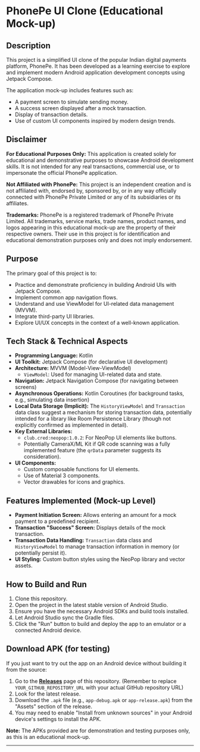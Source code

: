 # PhonePe UI Clone (Educational Mock-up)

## Description

This project is a simplified UI clone of the popular Indian digital payments platform, PhonePe. It has been developed as a learning exercise to explore and implement modern Android application development concepts using Jetpack Compose.

The application mock-up includes features such as:
*   A payment screen to simulate sending money.
*   A success screen displayed after a mock transaction.
*   Display of transaction details.
*   Use of custom UI components inspired by modern design trends.

## Disclaimer

**For Educational Purposes Only:** This application is created solely for educational and demonstrative purposes to showcase Android development skills. It is not intended for any real transactions, commercial use, or to impersonate the official PhonePe application.

**Not Affiliated with PhonePe:** This project is an independent creation and is not affiliated with, endorsed by, sponsored by, or in any way officially connected with PhonePe Private Limited or any of its subsidiaries or its affiliates.

**Trademarks:** PhonePe is a registered trademark of PhonePe Private Limited. All trademarks, service marks, trade names, product names, and logos appearing in this educational mock-up are the property of their respective owners. Their use in this project is for identification and educational demonstration purposes only and does not imply endorsement.

## Purpose

The primary goal of this project is to:
*   Practice and demonstrate proficiency in building Android UIs with Jetpack Compose.
*   Implement common app navigation flows.
*   Understand and use ViewModel for UI-related data management (MVVM).
*   Integrate third-party UI libraries.
*   Explore UI/UX concepts in the context of a well-known application.

## Tech Stack & Technical Aspects

*   **Programming Language:** Kotlin
*   **UI Toolkit:** Jetpack Compose (for declarative UI development)
*   **Architecture:** MVVM (Model-View-ViewModel)
    *   `ViewModel`: Used for managing UI-related data and state.
*   **Navigation:** Jetpack Navigation Compose (for navigating between screens)
*   **Asynchronous Operations:** Kotlin Coroutines (for background tasks, e.g., simulating data insertion)
*   **Local Data Storage (Implicit):** The `HistoryViewModel` and `Transaction` data class suggest a mechanism for storing transaction data, potentially intended for a library like Room Persistence Library (though not explicitly confirmed as implemented in detail).
*   **Key External Libraries:**
    *   `club.cred:neopop:1.0.2`: For NeoPop UI elements like buttons.
    *   Potentially CameraX/ML Kit if QR code scanning was a fully implemented feature (the `qrData` parameter suggests its consideration).
*   **UI Components:**
    *   Custom composable functions for UI elements.
    *   Use of Material 3 components.
    *   Vector drawables for icons and graphics.

## Features Implemented (Mock-up Level)

*   **Payment Initiation Screen:** Allows entering an amount for a mock payment to a predefined recipient.
*   **Transaction "Success" Screen:** Displays details of the mock transaction.
*   **Transaction Data Handling:** `Transaction` data class and `HistoryViewModel` to manage transaction information in memory (or potentially persist it).
*   **UI Styling:** Custom button styles using the NeoPop library and vector assets.

## How to Build and Run

1.  Clone this repository.
2.  Open the project in the latest stable version of Android Studio.
3.  Ensure you have the necessary Android SDKs and build tools installed.
4.  Let Android Studio sync the Gradle files.
5.  Click the "Run" button to build and deploy the app to an emulator or a connected Android device.

## Download APK (for testing)

If you just want to try out the app on an Android device without building it from the source:

1.  Go to the [**Releases**](YOUR_GITHUB_REPOSITORY_URL/releases) page of this repository. (Remember to replace `YOUR_GITHUB_REPOSITORY_URL` with your actual GitHub repository URL)
2.  Look for the latest release.
3.  Download the `.apk` file (e.g., `app-debug.apk` or `app-release.apk`) from the "Assets" section of the release.
4.  You may need to enable "Install from unknown sources" in your Android device's settings to install the APK.

**Note:** The APKs provided are for demonstration and testing purposes only, as this is an educational mock-up.

---

